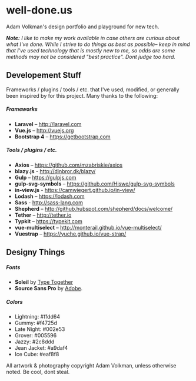 
# well-done.us
Adam Volkman's design portfolio and playground for new tech.

*__Note:__ I like to make my work available in case others are curious about what I've done. While I strive to do things as best as possible– keep in mind that I've used technology that is mostly new to me, so odds are some methods may not be considered "best practice". Dont judge too hard.*

## Developement Stuff
Frameworks / plugins / tools / etc. that I've used, modified, or generally been inspired by for this project. Many thanks to the following:

##### Frameworks
- **Laravel** – http://laravel.com
- **Vue.js** – http://vuejs.org
- **Bootstrap 4** – https://getbootstrap.com

##### Tools / plugins / etc.
- **Axios** – https://github.com/mzabriskie/axios
- **blazy.js** - http://dinbror.dk/blazy/
- **Gulp** – https://gulpjs.com
- **gulp-svg-symbols** – https://github.com/Hiswe/gulp-svg-symbols
- **in-view.js** - https://camwiegert.github.io/in-view/
- **Lodash** – https://lodash.com
- **Sass** - http://sass-lang.com
- **Shepherd** – http://github.hubspot.com/shepherd/docs/welcome/
- **Tether** – http://tether.io
- **Typkit** – https://typekit.com
- **vue-multiselect** – http://monterail.github.io/vue-multiselect/
- **Vuestrap** – https://yuche.github.io/vue-strap/
 

## Designy Things

##### Fonts
- **Soleil** by [Type Together](http://www.type-together.com/Soleil)
- **Source Sans Pro** by [Adobe](https://github.com/adobe-fonts/source-sans-pro).

##### Colors
- Lightning: #ffdd64
- Gummy: #f4725d
- Late Night: #002e53
- Grover: #005596
- Jazzy: #2c8ddd
- Jean Jacket: #a9daf4
- Ice Cube: #eaf8f8

All artwork & photography copyright Adam Volkman, unless otherwise noted. Be cool, dont steal.
